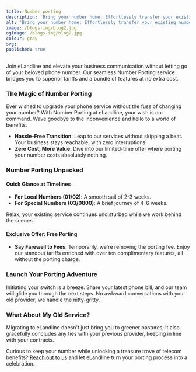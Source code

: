 ```yaml
---
title: Number porting
description: 'Bring your number home: Effortlessly transfer your existing number to eLandline.'
alt: "Bring your number home: Effortlessly transfer your existing number to eLandline."
image: /blogs-img/blog2.jpg
ogImage: /blogs-img/blog2.jpg
colour: gray
svg: 
published: true
---
```


Join eLandline and elevate your business communication without letting go of your beloved phone number. Our seamless Number Porting service bridges you to superior tariffs and a bundle of features at no extra cost.

### The Magic of Number Porting

Ever wished to upgrade your phone service without the fuss of changing your number? With Number Porting at eLandline, your wish is our command. Wave goodbye to the inconvenience and hello to a world of benefits.

- **Hassle-Free Transition**: Leap to our services without skipping a beat. Your business stays reachable, with zero interruptions.
- **Zero Cost, More Value**: Dive into our limited-time offer where porting your number costs absolutely nothing.

### Number Porting Unpacked

#### Quick Glance at Timelines
- **For Local Numbers (01/02)**: A smooth sail of 2-3 weeks.
- **For Special Numbers (03/0800)**: A brief journey of 4-6 weeks.

Relax, your existing service continues undisturbed while we work behind the scenes.

#### Exclusive Offer: Free Porting
- **Say Farewell to Fees**: Temporarily, we're removing the porting fee. Enjoy our standout tariffs enriched with over ten complimentary features, all without the porting charge.

### Launch Your Porting Adventure

Initiating your switch is a breeze. Share your latest phone bill, and our team will glide you through the next steps. No awkward conversations with your old provider; we handle the nitty-gritty.

### What About My Old Service?

Migrating to eLandline doesn't just bring you to greener pastures; it also gracefully concludes any ties with your previous provider, keeping in line with your contracts.

Curious to keep your number while unlocking a treasure trove of telecom benefits? [Reach out to us](#) and let eLandline turn your porting process into a celebration.